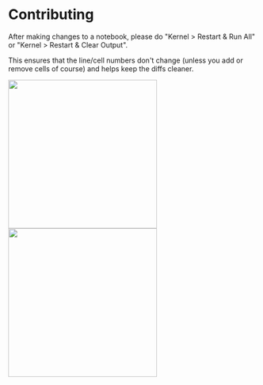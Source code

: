 # Contributing

After making changes to a notebook, please do "Kernel > Restart & Run All" or "Kernel > Restart & Clear Output".

This ensures that the line/cell numbers don't change (unless you add or remove cells of course) and helps keep the diffs cleaner.

<img src="http://i.imgur.com/FpF0jab.png" height="300px"></img>
<img src="http://i.imgur.com/QC3hX1D.png" height="300px"></img>
